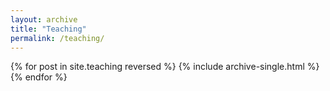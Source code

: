 ```yaml
---
layout: archive
title: "Teaching"
permalink: /teaching/
---
```


{% for post in site.teaching reversed %}
  {% include archive-single.html %}
{% endfor %}
